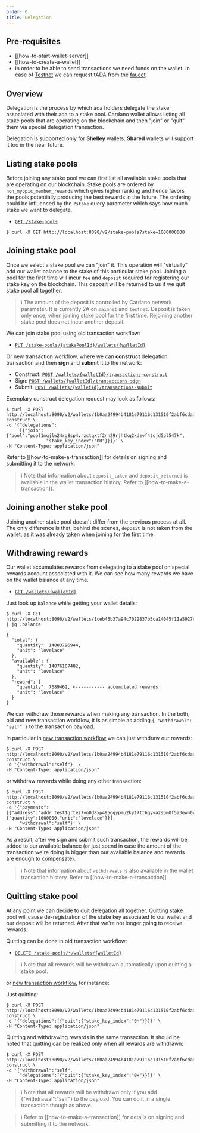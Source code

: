 ```yaml
---
order: 6
title: Delegation
---
```


## Pre-requisites

 - [[how-to-start-wallet-server]]
 - [[how-to-create-a-wallet]]
 - In order to be able to send transactions we need funds on the wallet. In case of [Testnet](https://testnets.cardano.org/en/testnets/cardano/overview/) we can request tADA from the [faucet](https://testnets.cardano.org/en/testnets/cardano/tools/faucet/).

## Overview

Delegation is the process by which ada holders delegate the stake associated with their ada to a stake pool. Cardano wallet allows listing all stake pools that are operating on the blockchain and then "join" or "quit" them via special delegation transaction.

Delegation is supported only for **Shelley** wallets. **Shared** wallets will support it too in the near future.

## Listing stake pools

Before joining any stake pool we can first list all available stake pools that are operating on our blockchain. Stake pools are ordered by `non_myopic_member_rewards` which gives higher ranking and hence favors the pools potentially producing the best rewards in the future. The ordering could be influenced by the `?stake` query parameter which says how much stake we want to delegate.

 - [`GET /stake-pools`](https://input-output-hk.github.io/cardano-wallet/api/edge/#operation/listStakePools)

```
$ curl -X GET http://localhost:8090/v2/stake-pools?stake=1000000000
```

## Joining stake pool

Once we select a stake pool we can "join" it. This operation will "virtually" add our wallet balance to the stake of this particular stake pool. Joining a pool for the first time will incur `fee` and `deposit` required for registering our stake key on the blockchain. This deposit will be returned to us if we quit stake pool all together.

> :information_source: The amount of the deposit is controlled by Cardano network parameter. It is currently 2₳ on `mainnet` and `testnet`. Deposit is taken only once, when joining stake pool for the first time. Rejoining another stake pool does not incur another deposit.

We can join stake pool using old transaction workflow:

 - [`PUT /stake-pools/{stakePoolId}/wallets/{walletId}`](https://input-output-hk.github.io/cardano-wallet/api/edge/#operation/joinStakePool)

Or new transaction workflow, where we can **construct** delegation transaction and then **sign** and **submit** it to the network:
 - Construct: [`POST /wallets/{walletId}/transactions-construct`](https://input-output-hk.github.io/cardano-wallet/api/edge/#operation/constructTransaction)
 - Sign: [`POST /wallets/{walletId}/transactions-sign`](https://input-output-hk.github.io/cardano-wallet/api/edge/#operation/signTransaction)
 - Submit: [`POST /wallets/{walletId}/transactions-submit`](https://input-output-hk.github.io/cardano-wallet/api/edge/#operation/submitTransaction)

Exemplary construct delegation request may look as follows:
```
$ curl -X POST http://localhost:8090/v2/wallets/1b0aa24994b4181e79116c131510f2abf6cdaa4f/transactions-construct \  
-d '{"delegations":
     [{"join":{"pool":"pool1mgjlw24rg8sp4vrzctqxtf2nn29rjhtkq2kdzvf4tcjd5pl547k",
               "stake_key_index":"0H"}}]}' \  
-H "Content-Type: application/json"
```

Refer to [[how-to-make-a-transaction]] for details on signing and submitting it to the network.

> :information_source: Note that information about `deposit_taken` and `deposit_returned` is available in the wallet transaction history. Refer to [[how-to-make-a-transaction]].

## Joining another stake pool

Joining another stake pool doesn't differ from the previous process at all. The only difference is that, behind the scenes, `deposit` is not taken from the wallet, as it was already taken when joining for the first time.

## Withdrawing rewards

Our wallet accumulates rewards from delegating to a stake pool on special rewards account associated with it. We can see how many rewards we have on the wallet balance at any time.

 - [`GET /wallets/{walletId}`](https://input-output-hk.github.io/cardano-wallet/api/edge/#operation/getWallet)

Just look up `balance` while getting your wallet details:
```
$ curl -X GET http://localhost:8090/v2/wallets/1ceb45b37a94c7022837b5ca14045f11a5927c65 | jq .balance

{
  "total": {
    "quantity": 14883796944,
    "unit": "lovelace"
  },
  "available": {
    "quantity": 14876107482,
    "unit": "lovelace"
  },
  "reward": {
    "quantity": 7689462, <----------- accumulated rewards
    "unit": "lovelace"
  }
}
```

We can withdraw those rewards when making any transaction. In the both, old and new transaction workflow, it is as simple as adding `{ "withdrawal": "self" }` to the transaction payload.

In particular in [new transaction workflow](https://input-output-hk.github.io/cardano-wallet/api/edge/#tag/Transactions-New) we can just withdraw our rewards:

```
$ curl -X POST http://localhost:8090/v2/wallets/1b0aa24994b4181e79116c131510f2abf6cdaa4f/transactions-construct \  
-d '{"withdrawal":"self"}' \  
-H "Content-Type: application/json"
```

or withdraw rewards while doing any other transaction:

```
$ curl -X POST http://localhost:8090/v2/wallets/1b0aa24994b4181e79116c131510f2abf6cdaa4f/transactions-construct \  
-d '{"payments":[{"address":"addr_test1qrtez7vn0d8xp495ggypmu2kyt7tt6qyva2spm0f5a3ewn0v474mcs4q8e9g55yknx3729kyg5dl69x5596ee9tvnynq7ffety","amount":{"quantity":1000000,"unit":"lovelace"}}],
     "withdrawal":"self"}' \  
-H "Content-Type: application/json"
```

As a result, after we sign and submit such transaction, the rewards will be added to our available balance (or just spend in case the amount of the transaction we're doing is bigger than our available balance and rewards are enough to compensate).

> :information_source: Note that information about `withdrawals` is also available in the wallet transaction history. Refer to [[how-to-make-a-transaction]].

## Quitting stake pool

At any point we can decide to quit delegation all together. Quitting stake pool will cause de-registration of the stake key associated to our wallet and our deposit will be returned. After that we're not longer going to receive rewards.

Quitting can be done in old transaction workflow:

 - [`DELETE /stake-pools/*/wallets/{walletId}`](https://input-output-hk.github.io/cardano-wallet/api/edge/#operation/quitStakePool)

> :information_source: Note that all rewards will be withdrawn automatically upon quitting a stake pool.

or [new transaction workflow](https://input-output-hk.github.io/cardano-wallet/api/edge/#tag/Transactions-New), for instance:

Just quitting:

```
$ curl -X POST http://localhost:8090/v2/wallets/1b0aa24994b4181e79116c131510f2abf6cdaa4f/transactions-construct \  
-d '{"delegations":[{"quit":{"stake_key_index":"0H"}}]}' \  
-H "Content-Type: application/json"
```

Quitting and withdrawing rewards in the same transaction. It should be noted that quitting can be realized only when all rewards are withdrawn:

```
$ curl -X POST http://localhost:8090/v2/wallets/1b0aa24994b4181e79116c131510f2abf6cdaa4f/transactions-construct \  
-d '{"withdrawal":"self",
     "delegations":[{"quit":{"stake_key_index":"0H"}}]}' \  
-H "Content-Type: application/json"
```

> :information_source: Note that all rewards will be withdrawn only if you add {"withdrawal":"self"} to the payload. You can do it in a single transaction though as above.

> :information_source: Refer to [[how-to-make-a-transaction]] for details on signing and submitting it to the network.
